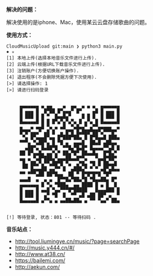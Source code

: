 
**解决的问题：**

解决使用的是iphone、Mac，使用某云云盘存储歌曲的问题。

**使用方式：** 

```
CloudMusicUpload git:main ❯ python3 main.py                                                                         ✹ ✭
[1] 本地上传(选择本地音乐文件进行上传).
[2] 云端上传(根据URL下载音乐文件进行上传).
[3] 注销账户(方便切换账户操作).
[4] 退出程序(不会删除凭据方便下次使用).
[>] 请选择操作: 1
[>] 请进行扫码登录


     ▄▄▄▄▄▄▄ ▄ ▄▄    ▄  ▄▄  ▄ ▄ ▄  ▄▄▄▄▄▄▄
     █ ▄▄▄ █  █▀██ █▀▄▄▄▀ █▀    ▄█ █ ▄▄▄ █
     █ ███ █ █ ▀  █▄▄█▄▀    █ █ █  █ ███ █
     █▄▄▄▄▄█ █ █ █▀▄▀▄▀▄▀▄ █ ▄▀▄ █ █▄▄▄▄▄█
     ▄   ▄ ▄▄█ ▀▄ ▄ ▄█  ▀▄█▄▄▀ ▄▀▀▄▄▄▄▄  ▄
     █▀█▀▄▄▄▀ ▄█ █  ▄ █▀█ █▄███▀██▀▄▀▀▀█▀
      ▀▄ █▀▄▄▄█▀▄▄ █▀███▀██▄ █ █▀█▄▄█ ███▄
     ▀▀▀▄ ▀▄██▀▄ █ ▀█ ▄  ▄▄▄█  ██▄█ ▄██▄▄
       ▄██▀▄ █▄██▀█  ▀▀█▄▀█▄█▀ █▄▄▄▄▀▀▄█ █
     ██ █▀▄▄█▄ ▄▄▀▄▀ ██▄▀█▀ ██▄▄█▄  █▀█▄▀
     ▄▄ ▄ ▀▄█▀███▄▀▄▄▄██▄▄█▀▀▄   ▀▄▄█▀██▀
      █▄ ██▄▀▄▀▀▄██▀█ ▀▄  ▄▀█▄ ▀█ █ ██▄▄█
      ▀▀ █▄▄▄██ ▄▄▀▀ █  ▄███▄▀ ▀ ▀ ▄█▀▄█▄▄
     ▀▀ ▀▀▀▄██ ██▀█▄▄  ██ ▀ █▀█▀█▀█ ▀█▀
     ▄▄▄█  ▄  ▄ ▄  █▀▀█▄▀██▄▀█ ▀█▄▄██▄ █▀
     ▄▄▄▄▄▄▄ █ ▀▄ ▀███▄  ▄▄ ████ █ ▄ █  █
     █ ▄▄▄ █ ▄▄█ ▀▄▄▀▀▀█▀█████   █▄▄▄███ █
     █ ███ █  ▄▀ ▀█  █  ▀▀ ▄█ ▄██ ██▀ ▄  ▀
     █▄▄▄▄▄█ ▄▀▀▄ ▄ ▄▄██▄██▄ ▄ ▀▀ ▀▄▄▀ ██▄


[!] 等待登录, 状态：801 -- 等待扫码 .
```

**音乐站点：** 
* http://tool.liumingye.cn/music/?page=searchPage
* http://music.y444.cn/#/
* http://www.at38.cn/
* https://bailemi.com/
* http://aekun.com/
